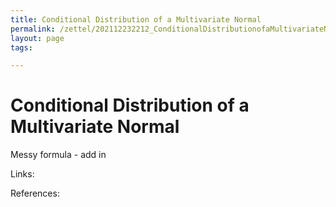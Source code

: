 ```yaml
---
title: Conditional Distribution of a Multivariate Normal
permalink: /zettel/202112232212_ConditionalDistributionofaMultivariateNormal
layout: page
tags: 

---
```

# Conditional Distribution of a Multivariate Normal

Messy formula - add in

Links: 

References: 

